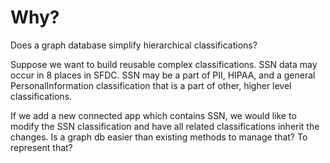 # Why?

Does a graph database simplify hierarchical classifications?

Suppose we want to build reusable complex classifications. SSN data may occur in 8 places in SFDC. SSN may be a part of PII, HIPAA, and a general PersonalInformation classification that is a part of other, higher level classifications. 

If we add a new connected app which contains SSN, we would like to modify the SSN classification and have all related classifications inherit the changes. Is a graph db easier than existing methods to manage that? To represent that?


